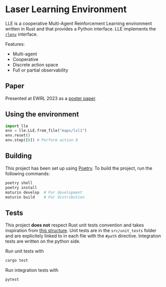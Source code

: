 # Laser Learning Environment
LLE is a cooperative Multi-Agent Reinforcement Learning environment written in Rust and that provides a Python interface. LLE implements the [`rlenv`](https://github.com/yamoling/rlenv) interface.

Features:
- Multi-agent
- Cooperative
- Discrete action space
- Full or partial observability

## Paper
Presented at EWRL 2023 as a [poster paper](https://openreview.net/forum?id=IPfdjr4rIs).

## Using the environment
```python
import lle
env = lle.LLE.from_file("maps/lvl1")
env.reset()
env.step([0]) # Perform action 0
```


## Building
This project has been set up using [Poetry](https://python-poetry.org/). To build the project, run the following commands:
```bash
poetry shell
poetry install
maturin develop  # For development
maturin build    # For distribution
```

## Tests
This project **does not** respect Rust unit tests convention and takes inspiration from [this structure](http://xion.io/post/code/rust-unit-test-placement.html). Unit tests are in the `src/unit_tests` folder and are explicitely linked to in each file with the `#path` directive. 
Integration tests are written on the python side.

Run unit tests with 
```bash
cargo test
```

Run integration tests with
```bash
pytest
```
